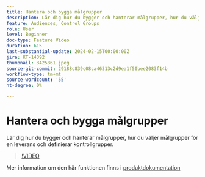 ```yaml
---
title: Hantera och bygga målgrupper
description: Lär dig hur du bygger och hanterar målgrupper, hur du väljer målgrupper för en leverans och definierar kontrollgrupper.
feature: Audiences, Control Groups
role: User
level: Beginner
doc-type: Feature Video
duration: 615
last-substantial-update: 2024-02-15T00:00:00Z
jira: KT-14392
thumbnail: 3425861.jpeg
source-git-commit: 29188c839c08ca46313c2d9ea1f50bee2083f14b
workflow-type: tm+mt
source-wordcount: '55'
ht-degree: 0%

---
```



# Hantera och bygga målgrupper

Lär dig hur du bygger och hanterar målgrupper, hur du väljer målgrupper för en leverans och definierar kontrollgrupper.

>[!VIDEO](https://video.tv.adobe.com/v/3425861/?learn=on)

Mer information om den här funktionen finns i [produktdokumentation](https://experienceleague.adobe.com/docs/campaign-web/v8/audiences/audiences/create-audience.html?lang=en)

